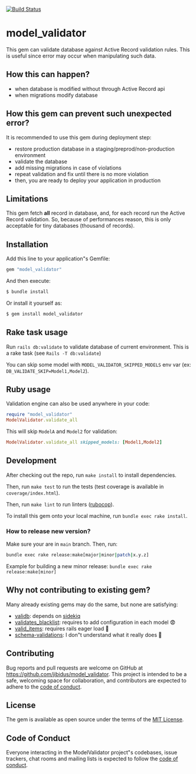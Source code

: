 [![Build Status](https://www.travis-ci.com/jibidus/model_validation.svg?branch=main)](https://www.travis-ci.com/jibidus/model_validation)

# model_validator

This gem can validate database against Active Record validation rules.
This is useful since error may occur when manipulating such data.

## How this can happen?

- when database is modified without through Active Record api
- when migrations modify database

## How this gem can prevent such unexpected error?

It is recommended to use this gem during deployment step:

- restore production database in a staging/preprod/non-production environment
- validate the database
- add missing migrations in case of violations
- repeat validation and fix until there is no more violation
- then, you are ready to deploy your application in production

## Limitations

This gem fetch **all** record in database, and, for each record run the Active Record validation.
So, because of performances reason, this is only acceptable for tiny databases (thousand of records).

## Installation

Add this line to your application"s Gemfile:

```ruby
gem "model_validator"
```

And then execute:

```bash
$ bundle install
```

Or install it yourself as:

```bash
$ gem install model_validator
```

## Rake task usage

Run `rails db:validate` to validate database of current environment. This is a rake task (see `Rails -T db:validate`)

You can skip some model with `MODEL_VALIDATOR_SKIPPED_MODELS` env var (ex: `DB_VALIDATE_SKIP=Model1,Model2`).

## Ruby usage

Validation engine can also be used anywhere in your code:

```ruby
require "model_validator"
ModelValidator.validate_all
```

This will skip `ModelA` and `Model2` for validation:

```ruby
ModelValidator.validate_all skipped_models: [Model1,Model2]
```

## Development

After checking out the repo, run `make install` to install dependencies.

Then, run `make test` to run the tests (test coverage is available in `coverage/index.html`).

Then, run `make lint` to run linters ([rubocop](https://github.com/rubocop-hq/rubocop)).

To install this gem onto your local machine, run `bundle exec rake install`.

### How to release new version?

Make sure your are in `main` branch. Then, run:
```bash
bundle exec rake release:make[major|minor|patch|x.y.z]
```

Example for building a new minor release: `bundle exec rake release:make[minor]`

## Why not contributing to existing gem?

Many already existing gems may do the same, but none are satisfying:

- [validb](https://github.com/jgeiger/validb): depends on [sidekiq](https://github.com/mperham/sidekiq)
- [validates_blacklist](https://www.rubydoc.info/gems/validates_blacklist/0.0.1): requires to add configuration in each model 😨
- [valid_items](https://rubygems.org/gems/valid_items): requires rails eager load 🤔
- [schema-validations](https://github.com/robworley/schema-validations): I don"t understand what it really does 🤪

## Contributing

Bug reports and pull requests are welcome on GitHub at https://github.com/jibidus/model_validator. This project is intended to be a safe, welcoming space for collaboration, and contributors are expected to adhere to the [code of conduct](https://github.com/[USERNAME]/model_validator/blob/master/CODE_OF_CONDUCT.md).

## License

The gem is available as open source under the terms of the [MIT License](https://opensource.org/licenses/MIT).

## Code of Conduct

Everyone interacting in the ModelValidator project"s codebases, issue trackers, chat rooms and mailing lists is expected to follow the [code of conduct](https://github.com/[USERNAME]/model_validator/blob/master/CODE_OF_CONDUCT.md).
